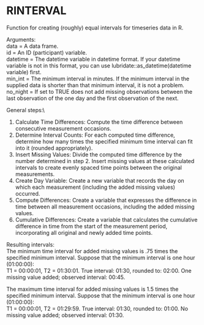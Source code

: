 # RINTERVAL
Function for creating (roughly) equal intervals for timeseries data in R.

Arguments:\
data =      A data frame.\
id =        An ID (participant) variable.\
datetime =  The datetime variable in datetime format. If your datetime variable is not in this format, you can use lubridate::as_datetime(datetime variable) first.\
min_int =   The minimum interval in minutes. If the minimum interval in the supplied data is shorter than that minimum interval, it is not a problem.\
no_night =  If set to TRUE does not add missing observations between the last observation of the one day and the first observation of the next. 

General steps:\
1. Calculate Time Differences: Compute the time difference between consecutive measurement occasions.
2. Determine Interval Counts: For each computed time difference, determine how many times the specified minimum time interval can fit into it (rounded appropriately).
3. Insert Missing Values: Divide the computed time difference by the number determined in step 2. Insert missing values at these calculated intervals to create evenly spaced time points between the original measurements.
4. Create Day Variable: Create a new variable that records the day on which each measurement (including the added missing values) occurred.
5. Compute Differences: Create a variable that expresses the difference in time between all measurement occasions, including the added missing values.
6. Cumulative Differences: Create a variable that calculates the cumulative difference in time from the start of the measurement period, incorporating all original and newly added time points.

Resulting intervals:\
The minimum time interval for added missing values is .75 times the specified minimum interval. Suppose that the minimum interval is one hour (01:00:00):\
T1 = 00:00:01, T2 = 01:30:01. True interval: 01:30, rounded to: 02:00. One missing value added; observed interval: 00:45.

The maximum time interval for added missing values is 1.5 times the specified minimum interval. Suppose that the minimum interval is one hour (01:00:00):\
T1 = 00:00:01, T2 = 01:29:59. True interval: 01:30, rounded to: 01:00.	No missing value added; observed interval: 01:30.

